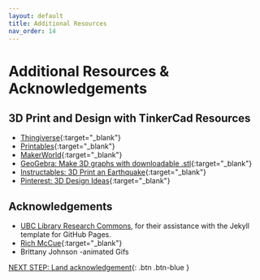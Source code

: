 ```yaml
---
layout: default
title: Additional Resources
nav_order: 14
---
```

# Additional Resources & Acknowledgements

## 3D Print and Design with TinkerCad Resources
- [Thingiverse](https://www.thingiverse.com/){:target="_blank"}
- [Printables](https://www.printables.com/model){:target="_blank"}
- [MakerWorld](https://makerworld.com/en){:target="_blank"}
- [GeoGebra: Make 3D graphs with downloadable .stl](https://www.geogebra.org/3d?lang=en){:target="_blank"}
- [Instructables: 3D Print an Earthquake](https://www.instructables.com/3D-Print-an-Earthquake/){:target="_blank"}
- [Pinterest: 3D Design Ideas](https://www.pinterest.ca/search/pins/?q=3D%20printing&rs=typed){:target="_blank"}

## Acknowledgements

- [UBC Library Research Commons](https://github.com/ubc-library-rc/), for their assistance with the Jekyll template for GitHub Pages.
- [Rich McCue](https://richmccue.com/){:target="_blank"}
- Brittany Johnson -animated Gifs 

[NEXT STEP: Land acknowledgement](land-acknowledgement.html){: .btn .btn-blue }
